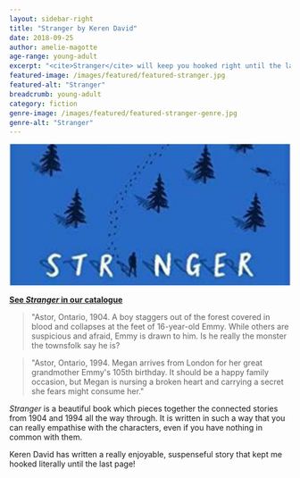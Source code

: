 ```yaml
---
layout: sidebar-right
title: "Stranger by Keren David"
date: 2018-09-25
author: amelie-magotte
age-range: young-adult
excerpt: "<cite>Stranger</cite> will keep you hooked right until the last page."
featured-image: /images/featured/featured-stranger.jpg
featured-alt: "Stranger"
breadcrumb: young-adult
category: fiction
genre-image: /images/featured/featured-stranger-genre.jpg
genre-alt: "Stranger"
---
```


![Stranger](/images/featured/featured-stranger.jpg)

**[See <cite>Stranger</cite> in our catalogue](https://suffolk.spydus.co.uk/cgi-bin/spydus.exe/ENQ/OPAC/BIBENQ?BRN=2350116)**

> "Astor, Ontario, 1904. A boy staggers out of the forest covered in blood and collapses at the feet of 16-year-old Emmy. While others are suspicious and afraid, Emmy is drawn to him. Is he really the monster the townsfolk say he is?

> "Astor, Ontario, 1994. Megan arrives from London for her great grandmother Emmy's 105th birthday. It should be a happy family occasion, but Megan is nursing a broken heart and carrying a secret she fears might consume her."

<cite>Stranger</cite> is a beautiful book which pieces together the connected stories from 1904 and 1994 all the way through. It is written in such a way that you can really empathise with the characters, even if you have nothing in common with them.

 Keren David has written a really enjoyable, suspenseful story that kept me hooked literally until the last page!
